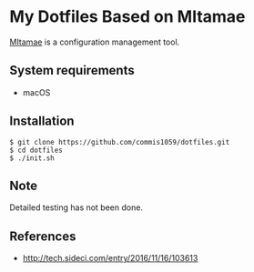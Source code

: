 # My Dotfiles Based on MItamae
[MItamae](https://github.com/itamae-kitchen/mitamae) is a configuration management tool.

## System requirements
* macOS

## Installation
```
$ git clone https://github.com/commis1059/dotfiles.git
$ cd dotfiles
$ ./init.sh
```

## Note
Detailed testing has not been done.

## References
* http://tech.sideci.com/entry/2016/11/16/103613
